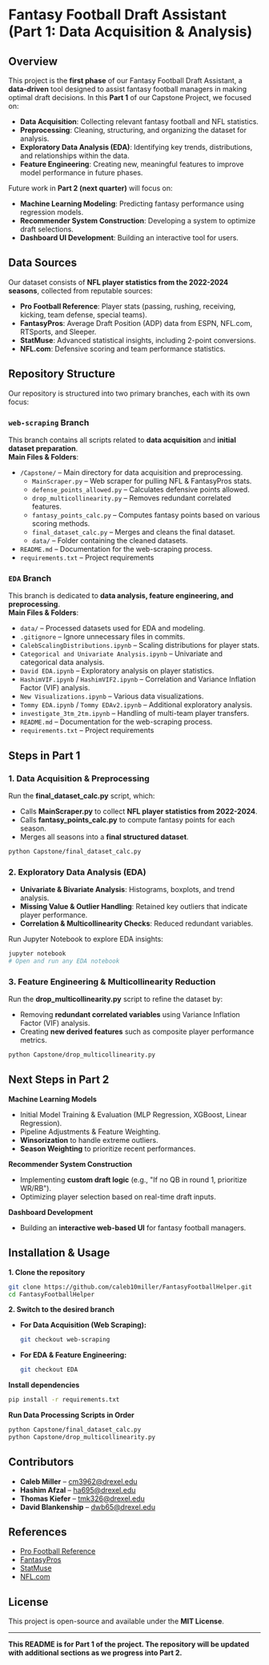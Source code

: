 # Fantasy Football Draft Assistant (Part 1: Data Acquisition & Analysis)

## Overview  
This project is the **first phase** of our Fantasy Football Draft Assistant, a **data-driven** tool designed to assist fantasy football managers in making optimal draft decisions. In this **Part 1** of our Capstone Project, we focused on:
- **Data Acquisition**: Collecting relevant fantasy football and NFL statistics.
- **Preprocessing**: Cleaning, structuring, and organizing the dataset for analysis.
- **Exploratory Data Analysis (EDA)**: Identifying key trends, distributions, and relationships within the data.
- **Feature Engineering**: Creating new, meaningful features to improve model performance in future phases.

Future work in **Part 2 (next quarter)** will focus on:
- **Machine Learning Modeling**: Predicting fantasy performance using regression models.
- **Recommender System Construction**: Developing a system to optimize draft selections.
- **Dashboard UI Development**: Building an interactive tool for users.

## Data Sources  
Our dataset consists of **NFL player statistics from the 2022-2024 seasons**, collected from reputable sources:
- **Pro Football Reference**: Player stats (passing, rushing, receiving, kicking, team defense, special teams).
- **FantasyPros**: Average Draft Position (ADP) data from ESPN, NFL.com, RTSports, and Sleeper.
- **StatMuse**: Advanced statistical insights, including 2-point conversions.
- **NFL.com**: Defensive scoring and team performance statistics.

## Repository Structure  
Our repository is structured into two primary branches, each with its own focus:

### `web-scraping` Branch  
This branch contains all scripts related to **data acquisition** and **initial dataset preparation**.  
**Main Files & Folders**:  
- `/Capstone/` – Main directory for data acquisition and preprocessing.  
  - `MainScraper.py` – Web scraper for pulling NFL & FantasyPros stats.  
  - `defense_points_allowed.py` – Calculates defensive points allowed.  
  - `drop_multicollinearity.py` – Removes redundant correlated features.  
  - `fantasy_points_calc.py` – Computes fantasy points based on various scoring methods.  
  - `final_dataset_calc.py` – Merges and cleans the final dataset.  
  - `data/` – Folder containing the cleaned datasets.  
- `README.md` – Documentation for the web-scraping process.  
- `requirements.txt` – Project requirements

### `EDA` Branch  
This branch is dedicated to **data analysis, feature engineering, and preprocessing**.  
**Main Files & Folders**:  
- `data/` – Processed datasets used for EDA and modeling.  
- `.gitignore` – Ignore unnecessary files in commits.  
- `CalebScalingDistributions.ipynb` – Scaling distributions for player stats.  
- `Categorical and Univariate Analysis.ipynb` – Univariate and categorical data analysis.  
- `David EDA.ipynb` – Exploratory analysis on player statistics.  
- `HashimVIF.ipynb` / `HashimVIF2.ipynb` – Correlation and Variance Inflation Factor (VIF) analysis.  
- `New Visualizations.ipynb` – Various data visualizations.  
- `Tommy EDA.ipynb` / `Tommy EDAv2.ipynb` – Additional exploratory analysis.  
- `investigate_3tm_2tm.ipynb` – Handling of multi-team player transfers.  
- `README.md` – Documentation for the web-scraping process.  
- `requirements.txt` – Project requirements

## Steps in Part 1  

### 1. Data Acquisition & Preprocessing  
Run the **final_dataset_calc.py** script, which:  
- Calls **MainScraper.py** to collect **NFL player statistics from 2022-2024**.  
- Calls **fantasy_points_calc.py** to compute fantasy points for each season.  
- Merges all seasons into a **final structured dataset**.  

```sh
python Capstone/final_dataset_calc.py
```

### 2. Exploratory Data Analysis (EDA)  
- **Univariate & Bivariate Analysis**: Histograms, boxplots, and trend analysis.  
- **Missing Value & Outlier Handling**: Retained key outliers that indicate player performance.  
- **Correlation & Multicollinearity Checks**: Reduced redundant variables.  

Run Jupyter Notebook to explore EDA insights:  
```sh
jupyter notebook
# Open and run any EDA notebook
```  

### 3. Feature Engineering & Multicollinearity Reduction  
Run the **drop_multicollinearity.py** script to refine the dataset by:  
- Removing **redundant correlated variables** using Variance Inflation Factor (VIF) analysis.  
- Creating **new derived features** such as composite player performance metrics.  

```sh
python Capstone/drop_multicollinearity.py
```

## Next Steps in Part 2  

**Machine Learning Models**  
- Initial Model Training & Evaluation (MLP Regression, XGBoost, Linear Regression).  
- Pipeline Adjustments & Feature Weighting.  
- **Winsorization** to handle extreme outliers.  
- **Season Weighting** to prioritize recent performances.  

**Recommender System Construction**  
- Implementing **custom draft logic** (e.g., "If no QB in round 1, prioritize WR/RB").  
- Optimizing player selection based on real-time draft inputs.  

**Dashboard Development**  
- Building an **interactive web-based UI** for fantasy football managers.  

## Installation & Usage  

**1. Clone the repository**  
```sh
git clone https://github.com/caleb10miller/FantasyFootballHelper.git
cd FantasyFootballHelper
```  
**2. Switch to the desired branch**  
- **For Data Acquisition (Web Scraping):**  
  ```sh
  git checkout web-scraping
  ```  
- **For EDA & Feature Engineering:**  
  ```sh
  git checkout EDA
  ```  

**Install dependencies**  
```sh
pip install -r requirements.txt
```  

**Run Data Processing Scripts in Order**  
```sh
python Capstone/final_dataset_calc.py
python Capstone/drop_multicollinearity.py
```  

## Contributors  
- **Caleb Miller** – cm3962@drexel.edu  
- **Hashim Afzal** – ha695@drexel.edu 
- **Thomas Kiefer** – tmk326@drexel.edu  
- **David Blankenship** – dwb65@drexel.edu  

## References  
- [Pro Football Reference](https://www.pro-football-reference.com)  
- [FantasyPros](https://www.fantasypros.com)  
- [StatMuse](https://www.statmuse.com)  
- [NFL.com](https://www.nfl.com)  

## License  
This project is open-source and available under the **MIT License**.

---  
**This README is for Part 1 of the project. The repository will be updated with additional sections as we progress into Part 2.**  
